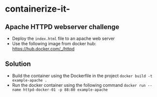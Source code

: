 # containerize-it-

## Apache HTTPD webserver challenge 

* Deploy the `index.html` file to an apache web server
* Use the following image from docker hub: https://hub.docker.com/_/httpd

## Solution 

* Build the container using the Dockerfile in the project `docker build -t example-apache .`
* Run the docker container using the following command `docker run --name httpd-docker-01 -p 88:80 example-apache`